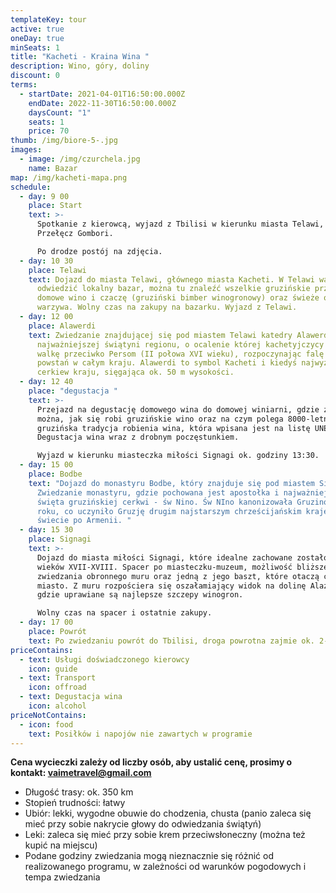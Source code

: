 ```yaml
---
templateKey: tour
active: true
oneDay: true
minSeats: 1
title: "Kacheti - Kraina Wina "
description: Wino, góry, doliny
discount: 0
terms:
  - startDate: 2021-04-01T16:50:00.000Z
    endDate: 2022-11-30T16:50:00.000Z
    daysCount: "1"
    seats: 1
    price: 70
thumb: /img/biore-5-.jpg
images:
  - image: /img/czurchela.jpg
    name: Bazar
map: /img/kacheti-mapa.png
schedule:
  - day: 9 00
    place: Start
    text: >-
      Spotkanie z kierowcą, wyjazd z Tbilisi w kierunku miasta Telawi, przez
      Przełęcz Gombori. 

      Po drodze postój na zdjęcia. 
  - day: 10 30
    place: Telawi
    text: Dojazd do miasta Telawi, głównego miasta Kacheti. W Telawi warto jest
      odwiedzić lokalny bazar, można tu znaleźć wszelkie gruzińskie przyprawy,
      domowe wino i czaczę (gruziński bimber winogronowy) oraz świeże owoce i
      warzywa. Wolny czas na zakupy na bazarku. Wyjazd z Telawi.
  - day: 12 00
    place: Alawerdi
    text: Zwiedzanie znajdującej się pod miastem Telawi katedry Alawerdi (XII w.),
      najważniejszej świątyni regionu, o ocalenie której kachetyjczycy podjęli
      walkę przeciwko Persom (II połowa XVI wieku), rozpoczynając falę masowych
      powstań w całym kraju. Alawerdi to symbol Kacheti i kiedyś najwyższa
      cerkiew kraju, sięgająca ok. 50 m wysokości.
  - day: 12 40
    place: "degustacja "
    text: >-
      Przejazd na degustację domowego wina do domowej winiarni, gdzie zobaczyć
      można, jak się robi gruzińskie wino oraz na czym polega 8000-letnia
      gruzińska tradycja robienia wina, która wpisana jest na listę UNESCO.
      Degustacja wina wraz z drobnym poczęstunkiem.

      Wyjazd w kierunku miasteczka miłości Signagi ok. godziny 13:30.
  - day: 15 00
    place: Bodbe
    text: "Dojazd do monastyru Bodbe, który znajduje się pod miastem Signagi.
      Zwiedzanie monastyru, gdzie pochowana jest apostołka i najważniejsza
      święta gruzińskiej cerkwi - św Nino. Św NIno kanonizowała Gruzinów w 337
      roku, co uczyniło Gruzję drugim najstarszym chrześcijańskim krajem na
      świecie po Armenii. "
  - day: 15 30
    place: Signagi
    text: >-
      Dojazd do miasta miłości Signagi, które idealne zachowane zostało od
      wieków XVII-XVIII. Spacer po miasteczku-muzeum, możliwość bliższego
      zwiedzania obronnego muru oraz jedną z jego baszt, które otaczą całe
      miasto. Z muru rozpościera się oszałamiający widok na dolinę Alazanską,
      gdzie uprawiane są najlepsze szczepy winogron. 

      Wolny czas na spacer i ostatnie zakupy.
  - day: 17 00
    place: Powrót
    text: Po zwiedzaniu powrót do Tbilisi, droga powrotna zajmie ok. 2-2,5 godzin.
priceContains:
  - text: Usługi doświadczonego kierowcy
    icon: guide
  - text: Transport
    icon: offroad
  - text: Degustacja wina
    icon: alcohol
priceNotContains:
  - icon: food
    text: Posiłków i napojów nie zawartych w programie
---
```

**Cena wycieczki zależy od liczby osób, aby ustalić cenę, prosimy o kontakt: vaimetravel@gmail.com**



* Długość trasy: ok. 350 km
* Stopień trudności: łatwy
* Ubiór: lekki, wygodne obuwie do chodzenia, chusta (panio zaleca się mieć przy sobie nakrycie głowy do odwiedzania świątyń)
* Leki: zaleca się mieć przy sobie krem przeciwsłoneczny (można też kupić na miejscu)
* Podane godziny zwiedzania mogą nieznacznie się różnić od realizowanego programu, w zależności od warunków pogodowych i tempa zwiedzania